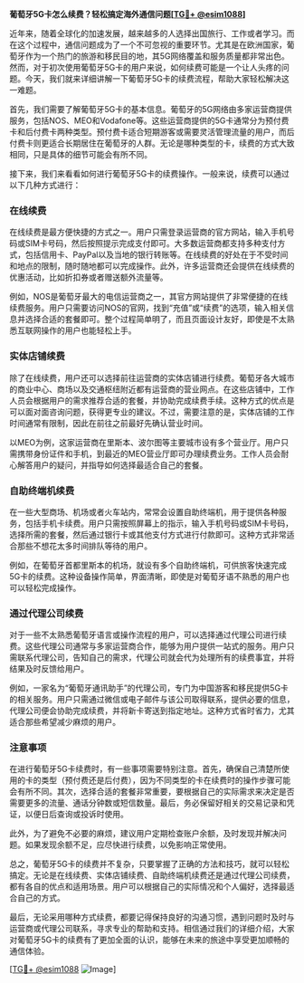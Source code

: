 **葡萄牙5G卡怎么续费？轻松搞定海外通信问题[[TG💪+ @esim1088](https://t.me/s/esim1088)]**

近年来，随着全球化的加速发展，越来越多的人选择出国旅行、工作或者学习。而在这个过程中，通信问题成为了一个不可忽视的重要环节。尤其是在欧洲国家，葡萄牙作为一个热门的旅游和移民目的地，其5G网络覆盖和服务质量都非常出色。然而，对于初次使用葡萄牙5G卡的用户来说，如何续费可能是一个让人头疼的问题。今天，我们就来详细讲解一下葡萄牙5G卡的续费流程，帮助大家轻松解决这一难题。

首先，我们需要了解葡萄牙5G卡的基本信息。葡萄牙的5G网络由多家运营商提供服务，包括NOS、MEO和Vodafone等。这些运营商提供的5G卡通常分为预付费卡和后付费卡两种类型。预付费卡适合短期游客或需要灵活管理流量的用户，而后付费卡则更适合长期居住在葡萄牙的人群。无论是哪种类型的卡，续费的方式大致相同，只是具体的细节可能会有所不同。

接下来，我们来看看如何进行葡萄牙5G卡的续费操作。一般来说，续费可以通过以下几种方式进行：

### **在线续费**
在线续费是最方便快捷的方式之一。用户只需登录运营商的官方网站，输入手机号码或SIM卡号码，然后按照提示完成支付即可。大多数运营商都支持多种支付方式，包括信用卡、PayPal以及当地的银行转账等。在线续费的好处在于不受时间和地点的限制，随时随地都可以完成操作。此外，许多运营商还会提供在线续费的优惠活动，比如折扣券或者赠送额外流量等。

例如，NOS是葡萄牙最大的电信运营商之一，其官方网站提供了非常便捷的在线续费服务。用户只需要访问NOS的官网，找到“充值”或“续费”的选项，输入相关信息并选择合适的套餐即可。整个过程简单明了，而且页面设计友好，即使是不太熟悉互联网操作的用户也能轻松上手。

### **实体店铺续费**
除了在线续费，用户还可以选择前往运营商的实体店铺进行续费。葡萄牙各大城市的商业中心、商场以及交通枢纽附近都有运营商的营业网点。在这些店铺中，工作人员会根据用户的需求推荐合适的套餐，并协助完成续费手续。这种方式的优点是可以面对面咨询问题，获得更专业的建议。不过，需要注意的是，实体店铺的工作时间通常有限制，因此在前往之前最好先确认营业时间。

以MEO为例，这家运营商在里斯本、波尔图等主要城市设有多个营业厅。用户只需携带身份证件和手机，到最近的MEO营业厅即可办理续费业务。工作人员会耐心解答用户的疑问，并指导如何选择最适合自己的套餐。

### **自助终端机续费**
在一些大型商场、机场或者火车站内，常常会设置自助终端机，用于提供各种服务，包括手机卡续费。用户只需按照屏幕上的指示，输入手机号码或SIM卡号码，选择所需的套餐，然后通过银行卡或其他支付方式进行付款即可。这种方式非常适合那些不想花太多时间排队等待的用户。

例如，在葡萄牙首都里斯本的机场，就设有多个自助终端机，可供旅客快速完成5G卡的续费。这种设备操作简单，界面清晰，即使是对葡萄牙语不熟悉的用户也可以轻松完成操作。

### **通过代理公司续费**
对于一些不太熟悉葡萄牙语言或操作流程的用户，可以选择通过代理公司进行续费。这些代理公司通常与多家运营商合作，能够为用户提供一站式的服务。用户只需联系代理公司，告知自己的需求，代理公司就会代为处理所有的续费事宜，并将结果及时反馈给用户。

例如，一家名为“葡萄牙通讯助手”的代理公司，专门为中国游客和移民提供5G卡的相关服务。用户只需通过微信或电子邮件与该公司取得联系，提供必要的信息，代理公司便会协助完成续费，并将新卡寄送到指定地址。这种方式省时省力，尤其适合那些希望减少麻烦的用户。

### **注意事项**
在进行葡萄牙5G卡续费时，有一些事项需要特别注意。首先，确保自己清楚所使用的卡的类型（预付费还是后付费），因为不同类型的卡在续费时的操作步骤可能会有所不同。其次，选择合适的套餐非常重要，要根据自己的实际需求来决定是否需要更多的流量、通话分钟数或短信数量。最后，务必保留好相关的交易记录和凭证，以便日后查询或投诉时使用。

此外，为了避免不必要的麻烦，建议用户定期检查账户余额，及时发现并解决问题。如果发现余额不足，应尽快进行续费，以免影响正常使用。

总之，葡萄牙5G卡的续费并不复杂，只要掌握了正确的方法和技巧，就可以轻松搞定。无论是在线续费、实体店铺续费、自助终端机续费还是通过代理公司续费，都有各自的优点和适用场景。用户可以根据自己的实际情况和个人偏好，选择最适合自己的方式。

最后，无论采用哪种方式续费，都要记得保持良好的沟通习惯，遇到问题时及时与运营商或代理公司联系，寻求专业的帮助和支持。相信通过我们的详细介绍，大家对葡萄牙5G卡的续费有了更加全面的认识，能够在未来的旅途中享受更加顺畅的通信体验。

[[TG💪+ @esim1088](https://t.me/s/esim1088) ![Image](https://i.postimg.cc/4NQfJmqS/Snipaste-2025-05-13-00-14-12.png)]